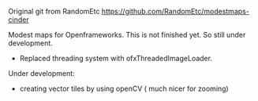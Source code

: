 Original git from RandomEtc https://github.com/RandomEtc/modestmaps-cinder


Modest maps for Openframeworks. This is not finished yet. So still under development.

- Replaced threading system with ofxThreadedImageLoader.


Under development:
- creating vector tiles by using openCV  ( much nicer for zooming)
